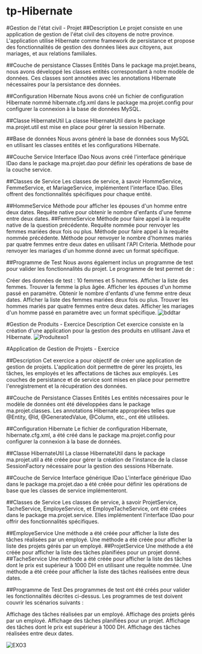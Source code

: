 # tp-Hibernate
#Gestion de l'état civil - Projet 
##Description
Le projet consiste en une application de gestion de l'état civil des citoyens de notre province. L'application utilise Hibernate comme framework de persistance et propose des fonctionnalités de gestion des données liées aux citoyens, aux mariages, et aux relations familiales.

##Couche de persistance
Classes Entités
Dans le package ma.projet.beans, nous avons développé les classes entités correspondant à notre modèle de données. Ces classes sont annotées avec les annotations Hibernate nécessaires pour la persistance des données.

##Configuration Hibernate
Nous avons créé un fichier de configuration Hibernate nommé hibernate.cfg.xml dans le package ma.projet.config pour configurer la connexion à la base de données MySQL.

##Classe HibernateUtil
La classe HibernateUtil dans le package ma.projet.util est mise en place pour gérer la session Hibernate.

##Base de données
Nous avons généré la base de données sous MySQL en utilisant les classes entités et les configurations Hibernate.

##Couche Service
Interface IDao
Nous avons créé l'interface générique IDao dans le package ma.projet.dao pour définir les opérations de base de la couche service.

##Classes de Service
Les classes de service, à savoir HommeService, FemmeService, et MariageService, implémentent l'interface IDao. Elles offrent des fonctionnalités spécifiques pour chaque entité.

##HommeService
Méthode pour afficher les épouses d'un homme entre deux dates.
Requête native pour obtenir le nombre d'enfants d'une femme entre deux dates.
##FemmeService
Méthode pour faire appel à la requête native de la question précédente.
Requête nommée pour renvoyer les femmes mariées deux fois ou plus.
Méthode pour faire appel à la requête nommée précédente.
Méthode pour renvoyer le nombre d'hommes mariés par quatre femmes entre deux dates en utilisant l'API Criteria.
Méthode pour renvoyer les mariages d'un homme donné avec un format spécifique.

##Programme de Test
Nous avons également inclus un programme de test pour valider les fonctionnalités du projet. Le programme de test permet de :

Créer des données de test : 10 femmes et 5 hommes.
Afficher la liste des femmes.
Trouver la femme la plus âgée.
Afficher les épouses d'un homme passé en paramètre.
Obtenir le nombre d'enfants d'une femme entre deux dates.
Afficher la liste des femmes mariées deux fois ou plus.
Trouver les hommes mariés par quatre femmes entre deux dates.
Afficher les mariages d'un homme passé en paramètre avec un format spécifique.
![bddtar](https://github.com/ghita-baghdad/tp-Hibernate/assets/147449053/4537f30b-25fb-4161-b230-05cc95e55f17)

#Gestion de Produits - Exercice
Description
Cet exercice consiste en la création d'une application pour la gestion des produits en utilisant Java et Hibernate. 
![Produitexo1](https://github.com/ghita-baghdad/tp-Hibernate/assets/147449053/359abf33-07b9-4978-b7a2-bffd687815c4)

#Application de Gestion de Projets - Exercice

##Description
Cet exercice a pour objectif de créer une application de gestion de projets. L'application doit permettre de gérer les projets, les tâches, les employés et les affectations de tâches aux employés. Les couches de persistance et de service sont mises en place pour permettre l'enregistrement et la récupération des données.

##Couche de Persistance
Classes Entités
Les entités nécessaires pour le modèle de données ont été développées dans le package ma.projet.classes. Les annotations Hibernate appropriées telles que @Entity, @Id, @GeneratedValue, @Column, etc., ont été utilisées.

##Configuration Hibernate
Le fichier de configuration Hibernate, hibernate.cfg.xml, a été créé dans le package ma.projet.config pour configurer la connexion à la base de données.

##Classe HibernateUtil
La classe HibernateUtil dans le package ma.projet.util a été créée pour gérer la création de l'instance de la classe SessionFactory nécessaire pour la gestion des sessions Hibernate.

##Couche de Service
Interface générique IDao
L'interface générique IDao dans le package ma.projet.dao a été créée pour définir les opérations de base que les classes de service implémenteront.

##Classes de Service
Les classes de service, à savoir ProjetService, TacheService, EmployeService, et EmployeTacheService, ont été créées dans le package ma.projet.service. Elles implémentent l'interface IDao pour offrir des fonctionnalités spécifiques.

##EmployeService
Une méthode a été créée pour afficher la liste des tâches réalisées par un employé.
Une méthode a été créée pour afficher la liste des projets gérés par un employé.
##ProjetService
Une méthode a été créée pour afficher la liste des tâches planifiées pour un projet donné.
##TacheService
Une méthode a été créée pour afficher la liste des tâches dont le prix est supérieur à 1000 DH en utilisant une requête nommée.
Une méthode a été créée pour afficher la liste des tâches réalisées entre deux dates.

##Programme de Test
Des programmes de test ont été créés pour valider les fonctionnalités décrites ci-dessus. Les programmes de test doivent couvrir les scénarios suivants :

Affichage des tâches réalisées par un employé.
Affichage des projets gérés par un employé.
Affichage des tâches planifiées pour un projet.
Affichage des tâches dont le prix est supérieur à 1000 DH.
Affichage des tâches réalisées entre deux dates.

![EXO3](https://github.com/ghita-baghdad/tp-Hibernate/assets/147449053/6caae9b8-4bd3-4f91-8e48-66ef8a4ab37d)
